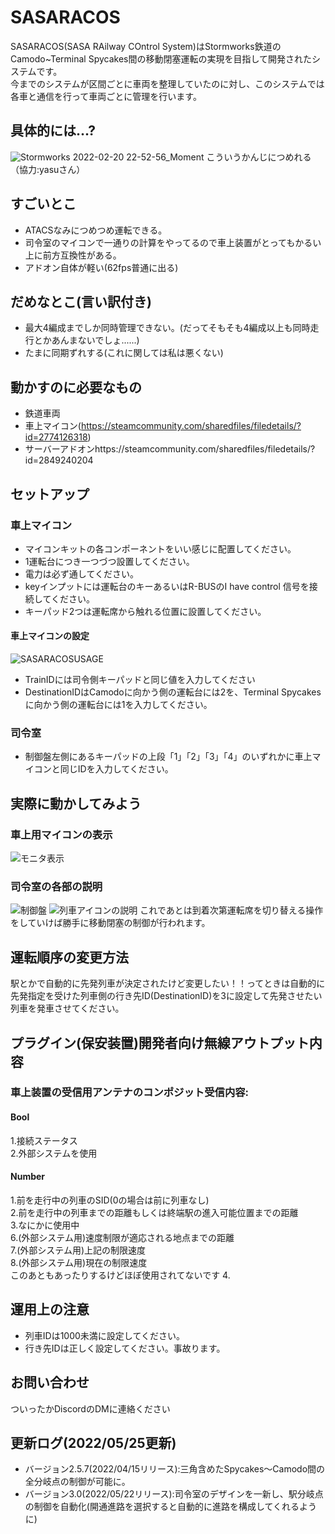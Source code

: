 # **SASARACOS**
SASARACOS(SASA RAilway COntrol System)はStormworks鉄道のCamodo~Terminal Spycakes間の移動閉塞運転の実現を目指して開発されたシステムです。<br>
今までのシステムが区間ごとに車両を整理していたのに対し、このシステムでは各車と通信を行って車両ごとに管理を行います。
## 具体的には...?
![Stormworks 2022-02-20 22-52-56_Moment](https://user-images.githubusercontent.com/99597447/156719001-9582915d-edb4-4450-8bab-8b898c511da2.jpg)
こういうかんじにつめれる（協力:yasuさん）
## すごいとこ
* ATACSなみにつめつめ運転できる。
* 司令室のマイコンで一通りの計算をやってるので車上装置がとってもかるい上に前方互換性がある。
* アドオン自体が軽い(62fps普通に出る)
## だめなとこ(言い訳付き)
* 最大4編成までしか同時管理できない。(だってそもそも4編成以上も同時走行とかあんまないでしょ......)
* たまに同期ずれする(これに関しては私は悪くない)
## 動かすのに必要なもの
* 鉄道車両
* 車上マイコン(https://steamcommunity.com/sharedfiles/filedetails/?id=2774126318)
* サーバーアドオンhttps://steamcommunity.com/sharedfiles/filedetails/?id=2849240204
## セットアップ
### 車上マイコン
* マイコンキットの各コンポーネントをいい感じに配置してください。
* 1運転台につき一つづつ設置してください。
* 電力は必ず通してください。
* keyインプットには運転台のキーあるいはR-BUSのI have control 信号を接続してください。
* キーパッド2つは運転席から触れる位置に設置してください。
#### 車上マイコンの設定
![SASARACOSUSAGE](https://user-images.githubusercontent.com/99597447/156719818-b43ddad8-eddb-4bdb-a3c6-f9ddad5a957e.png)
* TrainIDには司令側キーパッドと同じ値を入力してください
* DestinationIDはCamodoに向かう側の運転台には2を、Terminal Spycakesに向かう側の運転台には1を入力してください。
### 司令室
* 制御盤左側にあるキーパッドの上段「1」「2」「3」「4」のいずれかに車上マイコンと同じIDを入力してください。
## 実際に動かしてみよう
### 車上用マイコンの表示
![モニタ表示](https://user-images.githubusercontent.com/99597447/156725246-7362468d-dfcd-4cae-8bc7-26f25eb96552.png)
### 司令室の各部の説明
![制御盤](https://user-images.githubusercontent.com/99597447/156725806-5d1bd395-a632-488a-a1c1-bc250f761252.png)
![列車アイコンの説明](https://user-images.githubusercontent.com/99597447/156726830-ee4126af-7274-4702-a33a-3aa2dcf9af13.png)
これであとは到着次第運転席を切り替える操作をしていけば勝手に移動閉塞の制御が行われます。
## 運転順序の変更方法
駅とかで自動的に先発列車が決定されたけど変更したい！！ってときは自動的に先発指定を受けた列車側の行き先ID(DestinationID)を3に設定して先発させたい列車を発車させてください。
## プラグイン(保安装置)開発者向け無線アウトプット内容
### 車上装置の受信用アンテナのコンポジット受信内容:
#### Bool
1.接続ステータス</br>
2.外部システムを使用</br>
#### Number
1.前を走行中の列車のSID(0の場合は前に列車なし)</br>
2.前を走行中の列車までの距離もしくは終端駅の進入可能位置までの距離</br>
3.なにかに使用中</br>
6.(外部システム用)速度制限が適応される地点までの距離</br>
7.(外部システム用)上記の制限速度</br>
8.(外部システム用)現在の制限速度</br>
このあともあったりするけどほぼ使用されてないです
4.
## 運用上の注意
* 列車IDは1000未満に設定してください。
* 行き先IDは正しく設定してください。事故ります。
## お問い合わせ
ついったかDiscordのDMに連絡ください
## 更新ログ(2022/05/25更新)
* バージョン2.5.7(2022/04/15リリース):三角含めたSpycakes〜Camodo間の全分岐点の制御が可能に。
* バージョン3.0(2022/05/22リリース):司令室のデザインを一新し、駅分岐点の制御を自動化(開通進路を選択すると自動的に進路を構成してくれるように)
